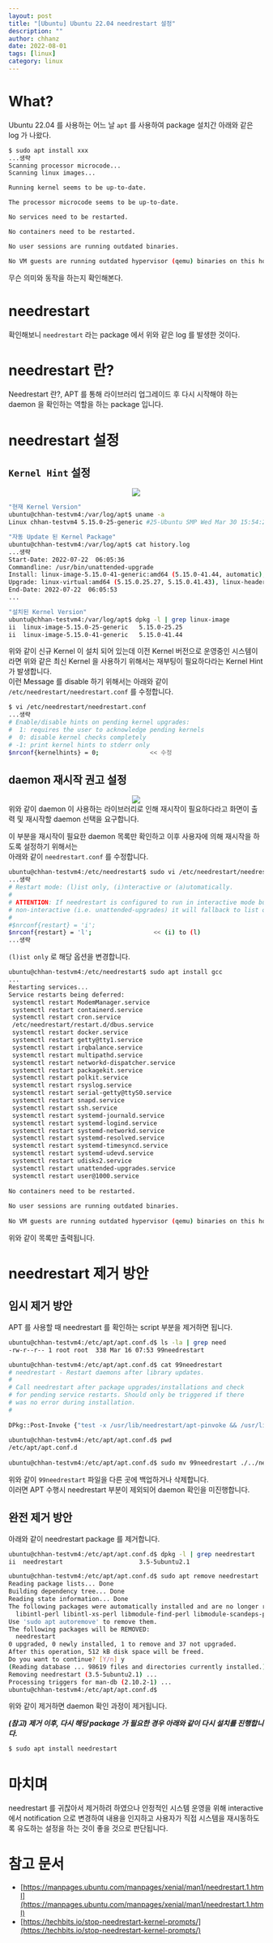 ```yaml
---
layout: post
title: "[Ubuntu] Ubuntu 22.04 needrestart 설정"
description: ""
author: chhanz
date: 2022-08-01
tags: [linux]
category: linux
---
```


# What?
Ubuntu 22.04 를 사용하는 어느 날 `apt` 를 사용하여 package 설치간 아래와 같은 log 가 나왔다.    
```bash
$ sudo apt install xxx
...생략
Scanning processor microcode...
Scanning linux images...

Running kernel seems to be up-to-date.

The processor microcode seems to be up-to-date.

No services need to be restarted.

No containers need to be restarted.

No user sessions are running outdated binaries.

No VM guests are running outdated hypervisor (qemu) binaries on this host
```
무슨 의미와 동작을 하는지 확인해본다.   

# needrestart
확인해보니 `needrestart` 라는 package 에서 위와 같은 log 를 발생한 것이다.   

# needrestart 란?
Needrestart 란?, APT 를 통해 라이브러리 업그레이드 후 다시 시작해야 하는 daemon 을 확인하는 역할을 하는 package 입니다.   
   
# needrestart 설정
## `Kernel Hint` 설정
<center><img src="/assets/images/post/2022-08-01-needrestart/1.png" style="max-width: 95%; height: auto;"></center>   
    
```bash
"현재 Kernel Version"
ubuntu@chhan-testvm4:/var/log/apt$ uname -a
Linux chhan-testvm4 5.15.0-25-generic #25-Ubuntu SMP Wed Mar 30 15:54:22 UTC 2022 x86_64 x86_64 x86_64 GNU/Linux

"자동 Update 된 Kernel Package"
ubuntu@chhan-testvm4:/var/log/apt$ cat history.log
...생략
Start-Date: 2022-07-22  06:05:36
Commandline: /usr/bin/unattended-upgrade
Install: linux-image-5.15.0-41-generic:amd64 (5.15.0-41.44, automatic), linux-headers-5.15.0-41-generic:amd64 (5.15.0-41.44, automatic), linux-modules-5.15.0-41-generic:amd64 (5.15.0-41.44, automatic), linux-headers-5.15.0-41:amd64 (5.15.0-41.44, automatic)
Upgrade: linux-virtual:amd64 (5.15.0.25.27, 5.15.0.41.43), linux-headers-generic:amd64 (5.15.0.25.27, 5.15.0.41.43), linux-image-virtual:amd64 (5.15.0.25.27, 5.15.0.41.43), linux-headers-virtual:amd64 (5.15.0.25.27, 5.15.0.41.43)
End-Date: 2022-07-22  06:05:53
...

"설치된 Kernel Version"
ubuntu@chhan-testvm4:/var/log/apt$ dpkg -l | grep linux-image
ii  linux-image-5.15.0-25-generic   5.15.0-25.25                            amd64        Signed kernel image generic
ii  linux-image-5.15.0-41-generic   5.15.0-41.44                            amd64        Signed kernel image generic
```
   
위와 같이 신규 Kernel 이 설치 되어 있는데 이전 Kernel 버전으로 운영중인 시스템이라면 위와 같은 최신 Kernel 을 사용하기 위해서는 재부팅이 필요하다라는 Kernel Hint 가 발생합니다.   
이런 Message 를 disable 하기 위해서는 아래와 같이 `/etc/needrestart/needrestart.conf` 를 수정합니다.   

```bash
$ vi /etc/needrestart/needrestart.conf
...생략
# Enable/disable hints on pending kernel upgrades:
#  1: requires the user to acknowledge pending kernels
#  0: disable kernel checks completely
# -1: print kernel hints to stderr only
$nrconf{kernelhints} = 0;              << 수정
```

## daemon 재시작 권고 설정
<center><img src="/assets/images/post/2022-08-01-needrestart/2.png" style="max-width: 95%; height: auto;"></center>   
위와 같이 daemon 이 사용하는 라이브러리로 인해 재시작이 필요하다라고 화면이 출력 및 재시작할 daemon 선택을 요구합니다.    
   
이 부분을 재시작이 필요한 daemon 목록만 확인하고 이후 사용자에 의해 재시작을 하도록 설정하기 위해서는   
아래와 같이 `needrestart.conf` 를 수정합니다.   
```bash
ubuntu@chhan-testvm4:/etc/needrestart$ sudo vi /etc/needrestart/needrestart.conf
...생략
# Restart mode: (l)ist only, (i)nteractive or (a)utomatically.
#
# ATTENTION: If needrestart is configured to run in interactive mode but is run
# non-interactive (i.e. unattended-upgrades) it will fallback to list only mode.
#
#$nrconf{restart} = 'i';
$nrconf{restart} = 'l';                 << (i) to (l)
...생략
```
`(l)ist only` 로 해당 옵션을 변경합니다.   
   
```bash
ubuntu@chhan-testvm4:/etc/needrestart$ sudo apt install gcc
...
Restarting services...
Service restarts being deferred:
 systemctl restart ModemManager.service
 systemctl restart containerd.service
 systemctl restart cron.service
 /etc/needrestart/restart.d/dbus.service
 systemctl restart docker.service
 systemctl restart getty@tty1.service
 systemctl restart irqbalance.service
 systemctl restart multipathd.service
 systemctl restart networkd-dispatcher.service
 systemctl restart packagekit.service
 systemctl restart polkit.service
 systemctl restart rsyslog.service
 systemctl restart serial-getty@ttyS0.service
 systemctl restart snapd.service
 systemctl restart ssh.service
 systemctl restart systemd-journald.service
 systemctl restart systemd-logind.service
 systemctl restart systemd-networkd.service
 systemctl restart systemd-resolved.service
 systemctl restart systemd-timesyncd.service
 systemctl restart systemd-udevd.service
 systemctl restart udisks2.service
 systemctl restart unattended-upgrades.service
 systemctl restart user@1000.service
 
No containers need to be restarted.
 
No user sessions are running outdated binaries.
 
No VM guests are running outdated hypervisor (qemu) binaries on this host.
```
위와 같이 목록만 출력됩니다.   
   
# needrestart 제거 방안
## 임시 제거 방안
APT 를 사용할 때 needrestart 를 확인하는 script 부분을 제거하면 됩니다.   
```bash
ubuntu@chhan-testvm4:/etc/apt/apt.conf.d$ ls -la | grep need
-rw-r--r-- 1 root root  338 Mar 16 07:53 99needrestart

ubuntu@chhan-testvm4:/etc/apt/apt.conf.d$ cat 99needrestart
# needrestart - Restart daemons after library updates.
#
# Call needrestart after package upgrades/installations and check
# for pending service restarts. Should only be triggered if there
# was no error during installation.
#
 
DPkg::Post-Invoke {"test -x /usr/lib/needrestart/apt-pinvoke && /usr/lib/needrestart/apt-pinvoke || true"; };
 
ubuntu@chhan-testvm4:/etc/apt/apt.conf.d$ pwd
/etc/apt/apt.conf.d
 
ubuntu@chhan-testvm4:/etc/apt/apt.conf.d$ sudo mv 99needrestart ./../needrestart.backup
```
위와 같이 `99needrestart` 파일을 다른 곳에 백업하거나 삭제합니다.    
이러면 APT 수행시 needrestart 부분이 제외되어 daemon 확인을 미진행합니다.   
   
## 완전 제거 방안
아래와 같이 needrestart package 를 제거합니다.    
```bash
ubuntu@chhan-testvm4:/etc/apt/apt.conf.d$ dpkg -l | grep needrestart
ii  needrestart                     3.5-5ubuntu2.1                          all          check which daemons need to be restarted after library upgrades

ubuntu@chhan-testvm4:/etc/apt/apt.conf.d$ sudo apt remove needrestart
Reading package lists... Done
Building dependency tree... Done
Reading state information... Done
The following packages were automatically installed and are no longer required:
  libintl-perl libintl-xs-perl libmodule-find-perl libmodule-scandeps-perl libproc-processtable-perl libsort-naturally-perl libterm-readkey-perl
Use 'sudo apt autoremove' to remove them.
The following packages will be REMOVED:
  needrestart
0 upgraded, 0 newly installed, 1 to remove and 37 not upgraded.
After this operation, 512 kB disk space will be freed.
Do you want to continue? [Y/n] y
(Reading database ... 98619 files and directories currently installed.)
Removing needrestart (3.5-5ubuntu2.1) ...
Processing triggers for man-db (2.10.2-1) ...
ubuntu@chhan-testvm4:/etc/apt/apt.conf.d$
```
위와 같이 제거하면 daemon 확인 과정이 제거됩니다.   
   
***(참고) 제거 이후, 다시 해당 package 가 필요한 경우 아래와 같이 다시 설치를 진행합니다.***    
```bash
$ sudo apt install needrestart
```
   
# 마치며
needrestart 를 귀찮아서 제거하려 하였으나 안정적인 시스템 운영을 위해 interactive 에서 notification 으로 변경하여 내용을 인지하고 사용자가 직접 시스템을 재시동하도록 유도하는 설정을 하는 것이 좋을 것으로 판단됩니다.   
   
# 참고 문서
* [https://manpages.ubuntu.com/manpages/xenial/man1/needrestart.1.html](https://manpages.ubuntu.com/manpages/xenial/man1/needrestart.1.html)    
* [https://techbits.io/stop-needrestart-kernel-prompts/](https://techbits.io/stop-needrestart-kernel-prompts/)   
